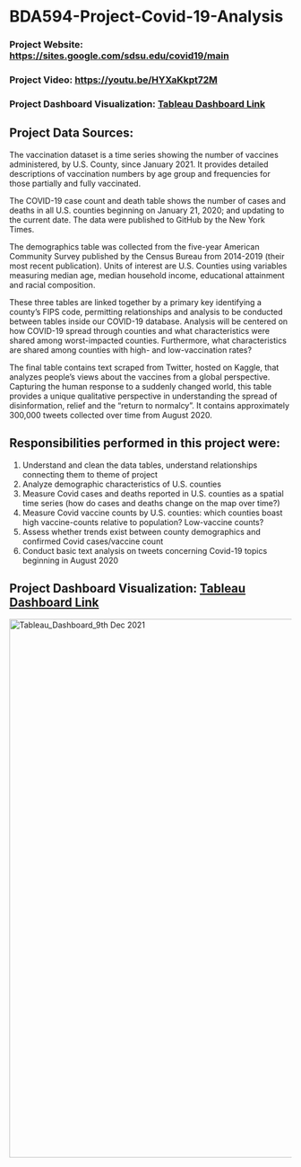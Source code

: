 # BDA594-Project-Covid-19-Analysis
### Project Website: https://sites.google.com/sdsu.edu/covid19/main
### Project Video: https://youtu.be/HYXaKkpt72M
### Project Dashboard Visualization: <a href="https://public.tableau.com/app/profile/bhagyashri.patil/viz/Covid-19Analysis_16391719293470/Covid-19Analysis"> Tableau Dashboard Link</a>

## Project Data Sources:
The vaccination dataset is a time series showing the number of vaccines administered, by U.S. County, since January 2021. It provides detailed descriptions of vaccination numbers by age group and frequencies for those partially and fully vaccinated.

The COVID-19 case count and death table shows the number of cases and deaths in all U.S. counties beginning on January 21, 2020; and updating to the current date. The data were published to GitHub by the New York Times.

The demographics table was collected from the five-year American Community Survey published by the Census Bureau from 2014-2019 (their most recent publication). Units of interest are U.S. Counties using variables measuring median age, median household income, educational attainment and racial composition.

These three tables are linked together by a primary key identifying a county’s FIPS code, permitting relationships and analysis to be conducted between tables inside our COVID-19 database. Analysis will be centered on how COVID-19 spread through counties and what characteristics were shared among worst-impacted counties. Furthermore, what characteristics are shared among counties with high- and low-vaccination rates?

The final table contains text scraped from Twitter, hosted on Kaggle, that analyzes people’s views about the vaccines from a global perspective. Capturing the human response to a suddenly changed world, this table provides a unique qualitative perspective in understanding the spread of disinformation, relief and the “return to normalcy”. It contains approximately 300,000 tweets collected over time from August 2020.

## Responsibilities performed in this project were:

1. Understand and clean the data tables, understand relationships connecting them to theme of project
2. Analyze demographic characteristics of U.S. counties
3. Measure Covid cases and deaths reported in U.S. counties as a spatial time series (how do cases and deaths change on the map over time?) 
4. Measure Covid vaccine counts by U.S. counties: which counties boast high vaccine-counts relative to population? Low-vaccine counts?
5. Assess whether trends exist between county demographics and confirmed Covid cases/vaccine count
6. Conduct basic text analysis on tweets concerning Covid-19 topics beginning in August 2020

## Project Dashboard Visualization: <a href="https://public.tableau.com/app/profile/bhagyashri.patil/viz/Covid-19Analysis_16391719293470/Covid-19Analysis"> Tableau Dashboard Link</a>
<img width="960" alt="Tableau_Dashboard_9th Dec 2021" src="https://github.com/patilbp/BDA594-Project-Covid-19-Analysis/assets/36761520/f77587b0-1171-4b8c-9f98-5c3012731ef1">
<br>
